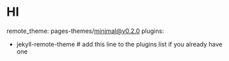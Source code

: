# HI
remote_theme: pages-themes/minimal@v0.2.0
plugins:
- jekyll-remote-theme # add this line to the plugins list if you already have one
